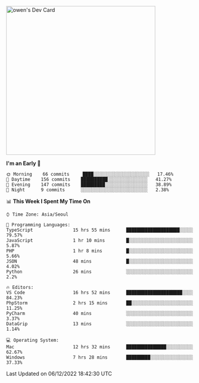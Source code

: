 <a href="https://app.daily.dev/owen_9066"><img src="https://api.daily.dev/devcards/51e5c69f10114f2abe0ae390c27b0828.png?r=hyb" width="400" alt="owen's Dev Card"/></a>

 
 <!--START_SECTION:waka-->
**I'm an Early 🐤** 

```text
🌞 Morning    66 commits     ████░░░░░░░░░░░░░░░░░░░░░   17.46% 
🌆 Daytime    156 commits    ██████████░░░░░░░░░░░░░░░   41.27% 
🌃 Evening    147 commits    █████████░░░░░░░░░░░░░░░░   38.89% 
🌙 Night      9 commits      ░░░░░░░░░░░░░░░░░░░░░░░░░   2.38%

```


📊 **This Week I Spent My Time On** 

```text
⌚︎ Time Zone: Asia/Seoul

💬 Programming Languages: 
TypeScript               15 hrs 55 mins      ████████████████████░░░░░   79.57% 
JavaScript               1 hr 10 mins        █░░░░░░░░░░░░░░░░░░░░░░░░   5.87% 
PHP                      1 hr 8 mins         █░░░░░░░░░░░░░░░░░░░░░░░░   5.66% 
JSON                     48 mins             █░░░░░░░░░░░░░░░░░░░░░░░░   4.02% 
Python                   26 mins             ░░░░░░░░░░░░░░░░░░░░░░░░░   2.2%

🔥 Editors: 
VS Code                  16 hrs 52 mins      █████████████████████░░░░   84.23% 
PhpStorm                 2 hrs 15 mins       ██░░░░░░░░░░░░░░░░░░░░░░░   11.25% 
PyCharm                  40 mins             ░░░░░░░░░░░░░░░░░░░░░░░░░   3.37% 
DataGrip                 13 mins             ░░░░░░░░░░░░░░░░░░░░░░░░░   1.14%

💻 Operating System: 
Mac                      12 hrs 32 mins      ███████████████░░░░░░░░░░   62.67% 
Windows                  7 hrs 28 mins       █████████░░░░░░░░░░░░░░░░   37.33%

```


 Last Updated on 06/12/2022 18:42:30 UTC
<!--END_SECTION:waka-->
